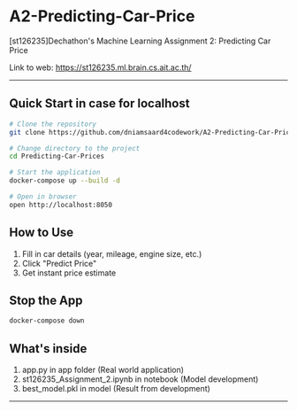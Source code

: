 # A2-Predicting-Car-Price
[st126235]Dechathon's Machine Learning Assignment 2: Predicting Car Price

Link to web: https://st126235.ml.brain.cs.ait.ac.th/ 

---
## Quick Start in case for localhost

```bash
# Clone the repository
git clone https://github.com/dniamsaard4codework/A2-Predicting-Car-Price.git

# Change directory to the project
cd Predicting-Car-Prices

# Start the application
docker-compose up --build -d

# Open in browser
open http://localhost:8050
```

## How to Use

1. Fill in car details (year, mileage, engine size, etc.)
2. Click "Predict Price"
3. Get instant price estimate

## Stop the App

```bash
docker-compose down
```

## What's inside
1. app.py in app folder (Real world application)
2. st126235_Assignment_2.ipynb in notebook (Model development)
3. best_model.pkl in model (Result from development)
---


